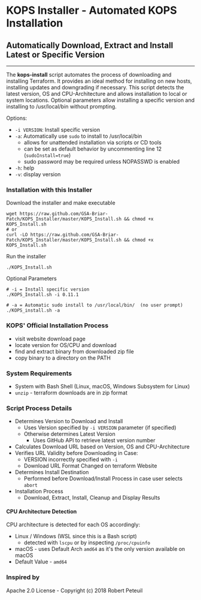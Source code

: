 # KOPS Installer - Automated KOPS Installation

## Automatically Download, Extract and Install Latest or Specific Version

---

The **kops-install** script automates the process of downloading and installing Terraform.  It provides an ideal method for installing on new hosts, installing updates and downgrading if necessary.  This script detects the latest version, OS and CPU-Architecture and allows installation to local or system locations.  Optional parameters allow installing a specific version and installing to /usr/local/bin without prompting.

Options:

- `-i VERSION`:  Install specific version
- `-a`:          Automatically use `sudo` to install to /usr/local/bin
  - allows for unattended installation via scripts or CD tools
  - can be set as default behavior by uncommenting line 12 (`sudoInstall=true`)
  - sudo password may be required unless NOPASSWD is enabled
- `-h`:          help
- `-v`:          display version

### Installation with this Installer

Download the installer and make executable

``` shell
wget https://raw.github.com/GSA-Briar-Patch/KOPS_Installer/master/KOPS_Install.sh && chmod +x KOPS_Install.sh
# or 
curl -LO https://raw.github.com/GSA-Briar-Patch/KOPS_Installer/master/KOPS_Install.sh && chmod +x KOPS_Install.sh

```

Run the installer

``` shell
./KOPS_Install.sh
```

Optional Parameters

``` shell
# -i = Install specific version
./KOPS_Install.sh -i 0.11.1

# -a = Automatic sudo install to /usr/local/bin/  (no user prompt)
./KOPS_install.sh -a
```

### KOPS' Official Installation Process

- visit website download page
- locate version for OS/CPU and download
- find and extract binary from downloaded zip file
- copy binary to a directory on the PATH

### System Requirements

- System with Bash Shell (Linux, macOS, Windows Subsystem for Linux)
- `unzip` - terraform downloads are in zip format

### Script Process Details

- Determines Version to Download and Install
  - Uses Version specified by `-i VERSION` parameter (if specified)
  - Otherwise determines Latest Version
    - Uses GitHub API to retrieve latest version number
- Calculates Download URL based on Version, OS and CPU-Architecture
- Verifies URL Validity before Downloading in Case:
  - VERSION incorrectly specified with `-i`
  - Download URL Format Changed on terraform Website
- Determines Install Destination
  - Performed before Download/Install Process in case user selects `abort`
- Installation Process
  - Download, Extract, Install, Cleanup and Display Results

#### CPU Architecture Detection

CPU architecture is detected for each OS accordingly:

- Linux / Windows (WSL since this is a Bash script)
  - detected with `lscpu` or by inspecting `/proc/cpuinfo`
- macOS - uses Default Arch `amd64` as it's the only version available on macOS
- Default Value - `amd64`

### Inspired by 

Apache 2.0 License - Copyright (c) 2018    Robert Peteuil